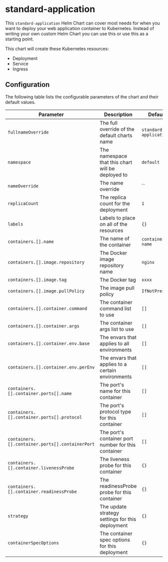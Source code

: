 standard-application
====================
This `standard-application` Helm Chart can cover most needs for when you want to deploy your web application container to Kubernetes.  Instead of writing your own custom Helm Chart you can use this or use this as a starting point.

This chart will create these Kubernetes resources:
* Deployment
* Service
* Ingress

<Diagram here on what it will create you>

## Configuration
The following table lists the configurable parameters of the chart and their default values.

Parameter | Description | Default
--- | --- | ---
`fullnameOverride` | The full override of the default charts name | `standard-application`
`namespace` | The namespace that this chart will be deployed to | `default`
`nameOverride` | The name override | ``
`replicaCount` | The replica count for the deployment | `1`
`labels` | Labels to place on all of the resources | `{}`
`containers.[].name` | The name of the container | `container-name`
`containers.[].image.repository` | The Docker image repository name | `nginx`
`containers.[].image.tag` | The Docker tag | `xxxx`
`containers.[].image.pullPolicy` | The image pull policy | `IfNotPresent`
`containers.[].container.command` | The container command list to use | `[]`
`containers.[].container.args` | The container args list to use | `[]`
`containers.[].container.env.base` | The envars that applies to all environments | `[]`
`containers.[].container.env.perEnv` | The envars that applies to a certain environments | `[]`
`containers.[].container.ports[].name` | The port's name for this container | `[]`
`containers.[].container.ports[].protocol` | The port's protocol type for this container | `[]`
`containers.[].container.ports[].containerPort` | The port's container port number for this container | `[]`
`containers.[].container.livenessProbe` | The liveness probe for this container | `{}`
`containers.[].container.readinessProbe` | The readinessProbe probe for this container | `{}`
`strategy` | The update strategy settings for this deployment | `{}`
`containerSpecOptions` | The container spec options for this deployment | `{}`